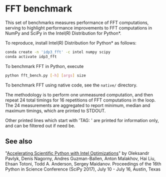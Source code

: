 # FFT benchmark

This set of benchmarks measures performance of FFT computations, serving to
highlight performance improvements to FFT computations in NumPy and SciPy in
the Intel(R) Distribution for Python\*.

To reproduce, install Intel(R) Distribution for Python\* as follows:

```bash
conda create -n 'idp3_fft' -c intel numpy scipy
conda activate idp3_fft
```

To benchmark FFT in Python, execute

```bash
python fft_bench.py [-h] [args] size
```

To benchmark FFT using native code, see the `native/` directory.

The methodology is to perform one unmeasured computation, and then repeat 24
total timings for 16 repetitions of FFT computations in the loop.  The 24
measurements are aggregated to report minimum, median and maximum timings,
which are printed to STDOUT.

Other printed lines which start with 'TAG: ' are printed for information only,
and can be filtered out if need be.

## See also
"[Accelerating Scientific Python with Intel
Optimizations](http://conference.scipy.org/proceedings/scipy2017/pdfs/oleksandr_pavlyk.pdf)"
by Oleksandr Pavlyk, Denis Nagorny, Andres Guzman-Ballen, Anton Malakhov, Hai
Liu, Ehsan Totoni, Todd A. Anderson, Sergey Maidanov. Proceedings of the 16th
Python in Science Conference (SciPy 2017), July 10 - July 16, Austin, Texas
